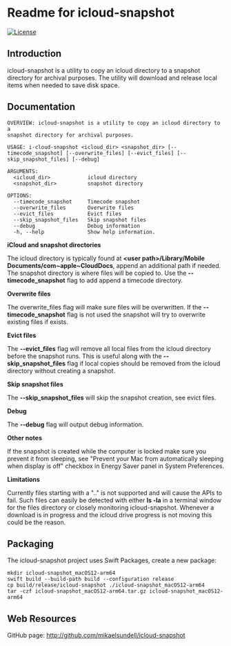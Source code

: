 Readme for icloud-snapshot
==========================

[![License](https://img.shields.io/badge/license-BSD%203--Clause-blue.svg?style=flat-square)](https://github.com/mikaelsundell/icloud-snapshot/blob/master/license.md)

Introduction
------------

icloud-snapshot is a utility to copy an icloud directory to a snapshot directory for archival purposes. The utility will download and release local items when needed to save disk space.

Documentation
-------------

    OVERVIEW: icloud-snapshot is a utility to copy an icloud directory to a
    snapshot directory for archival purposes.

    USAGE: i-cloud-snapshot <icloud_dir> <snapshot_dir> [--timecode_snapshot] [--overwrite_files] [--evict_files] [--skip_snapshot_files] [--debug]

    ARGUMENTS:
      <icloud_dir>            icloud directory
      <snapshot_dir>          snapshot directory

    OPTIONS:
      --timecode_snapshot     Timecode snapshot
      --overwrite_files       Overwrite files
      --evict_files           Evict files
      --skip_snapshot_files   Skip snapshot files
      --debug                 Debug information
      -h, --help              Show help information.
  
  
  
**iCloud and snapshot directories**

The icloud directory is typically found at **\<user path>/Library/Mobile Documents/com\~apple\~CloudDocs**, append an additional path if needed. The snapshot directory is where files will be copied to. Use the **--timecode_snapshot** flag to add append a timecode directory.

**Overwrite files**

The overwrite_files flag will make sure files will be overwritten. If the **--timecode_snapshot** flag is not used the snapshot will try to overwrite existing files if exists.

**Evict files**

The **--evict_files** flag will remove all local files from the icloud directory before the snapshot runs. This is useful along with the **--skip_snapshot_files** flag if local copies should be removed from the icloud directory without creating a snapshot.

**Skip snapshot files**

The **--skip_snapshot_files** will skip the snapshot creation, see evict files.

**Debug**

The **--debug** flag will output debug information.

**Other notes**

If the snapshot is created while the computer is locked make sure you prevent it from sleeping, see "Prevent your Mac from automatically sleeping when display is off" checkbox in Energy Saver panel in System Preferences.

**Limitations**

Currently files starting with a ".." is not supported and will cause the APIs to fail. Such files can easily be detected with either **ls -la** in a terminal window for the files directory or closely monitoring icloud-snapshot. Whenever a download is in progress and the icloud drive progress is not moving this could be the reason.
  
Packaging
---------

The icloud-snapshot project uses Swift Packages, create a new package:

```shell
mkdir icloud-snapshot_macOS12-arm64
swift build --build-path build --configuration release
cp build/release/icloud-snapshot ./icloud-snapshot_macOS12-arm64
tar -czf icloud-snapshot_macOS12-arm64.tar.gz icloud-snapshot_macOS12-arm64
```

Web Resources
-------------

GitHub page:        http://github.com/mikaelsundell/icloud-snapshot
